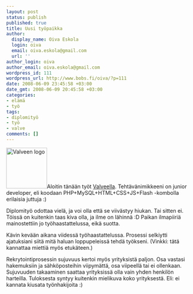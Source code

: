 ```yaml
---
layout: post
status: publish
published: true
title: Uusi työpaikka
author:
  display_name: Oiva Eskola
  login: oiva
  email: oiva.eskola@gmail.com
  url: ''
author_login: oiva
author_email: oiva.eskola@gmail.com
wordpress_id: 111
wordpress_url: http://www.bobs.fi/oiva/?p=111
date: 2008-06-09 23:45:58 +03:00
date_gmt: 2008-06-09 20:45:58 +03:00
categories:
- elämä
- työ
tags:
- diplomityö
- työ
- valve
comments: []
---
```

<p><img class="alignleft size-full wp-image-113" src="{{ site.baseurl }}/images/2008/06/logo_valve.png" alt="Valveen logo" width="109" height="109" />Aloitin tänään työt <a href="http://www.valve.fi/">Valveella</a>. Tehtävänimikkeeni on junior developer, eli koodaan PHP+MySQL+HTML+CSS+JS+Flash -kombolla erilaisia juttuja :)</p>
<p>Diplomityö odottaa vielä, ja voi olla että se viivästyy hiukan. Tai sitten ei. Töissä on kuitenkin taas kiva olla, ja ilme on lähinnä :D Paikan ilmapiiriä mainostettiin jo työhaastattelussa, eikä suotta.</p>
<p>Kävin kevään aikana viidessä työhaastattelussa. Prosessi selkiytti ajatuksiani siitä mitä haluan loppupeleissä tehdä työkseni. (Vinkki: tätä kannattaa miettiä myös etukäteen.)</p>
<p>Rekrytointiprosessin sujuvuus kertoi myös yrityksistä paljon. Osa vastasi hakemuksiin ja sähköposteihin viipymättä, osa viipeellä tai ei ollenkaan. Sujuvuuden takaaminen saattaa yrityksissä olla vain yhden henkilön harteilla. Tuloksesta syntyy kuitenkin mielikuva koko yrityksestä. Eli: ei kannata kiusata työnhakijoita :)</p>
